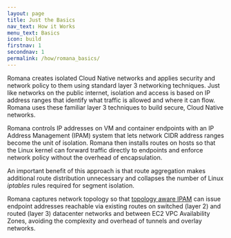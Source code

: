 ```yaml
---
layout: page
title: Just the Basics
nav_text: How it Works
menu_text: Basics
icon: build
firstnav: 1
secondnav: 1
permalink: /how/romana_basics/
---
```


Romana creates isolated Cloud Native networks and applies security and network policy to them using standard layer 3 networking techniques. Just like networks on the public internet, isolation and access is based on IP address ranges that identify what traffic is allowed and where it can flow. Romana uses these familiar layer 3 techniques to build secure, Cloud Native networks.

Romana controls IP addresses on VM and container endpoints with an IP Address Management (IPAM) system that lets network CIDR address ranges become the unit of isolation. Romana then installs routes on hosts so that the Linux kernel can forward traffic directly to endpoints and enforce network policy without the overhead of encapsulation.

An important benefit of this approach is that route aggregation makes additional route distribution unnecessary and collapses the number of Linux *iptables* rules required for segment isolation.

Romana captures network topology so that [topology aware IPAM](/how/romana_details/) can issue endpoint addresses reachable via existing routes on switched (layer 2) and routed (layer 3) datacenter networks and between EC2 VPC Availability Zones, avoiding the complexity and overhead of tunnels and overlay networks.
